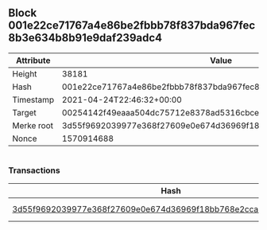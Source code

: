 ## Block 001e22ce71767a4e86be2fbbb78f837bda967fec8b3e634b8b91e9daf239adc4

Attribute | Value
--- | ---
Height | 38181
Hash | 001e22ce71767a4e86be2fbbb78f837bda967fec8b3e634b8b91e9daf239adc4
Timestamp | 2021-04-24T22:46:32+00:00
Target | 00254142f49eaaa504dc75712e8378ad5316cbcead634704b3734b6271167cc4
Merke root | 3d55f9692039977e368f27609e0e674d36969f18bb768e2cca94191351e800d7
Nonce | 1570914688

```

```

### Transactions

Hash | Amount
--- | ---
[3d55f9692039977e368f27609e0e674d36969f18bb768e2cca94191351e800d7](3d55f9692039977e368f27609e0e674d36969f18bb768e2cca94191351e800d7.md) | 10.00000000 SKEPTI 
